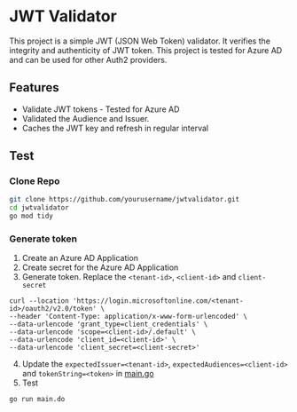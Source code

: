 # JWT Validator

This project is a simple JWT (JSON Web Token) validator. It verifies the integrity and authenticity of JWT token. This project is tested for Azure AD and can be used for other Auth2 providers. 

## Features

- Validate JWT tokens - Tested for Azure AD
- Validated the Audience and Issuer.
- Caches the JWT key and refresh in regular interval

## Test

### Clone Repo
```bash
git clone https://github.com/yourusername/jwtvalidator.git
cd jwtvalidator
go mod tidy
```

### Generate token
1. Create an Azure AD Application
2. Create secret for the Azure AD Application
3. Generate token. Replace the `<tenant-id>`, `<client-id>` and `client-secret`
```
curl --location 'https://login.microsoftonline.com/<tenant-id>/oauth2/v2.0/token' \
--header 'Content-Type: application/x-www-form-urlencoded' \
--data-urlencode 'grant_type=client_credentials' \
--data-urlencode 'scope=<client-id>/.default' \
--data-urlencode 'client_id=<client-id>' \
--data-urlencode 'client_secret=<client-secret>'
```
4. Update the `expectedIssuer=<tenant-id>`, `expectedAudiences=<client-id>` and `tokenString=<token>` in [main.go](./main.go)
5. Test
```
go run main.do
```

